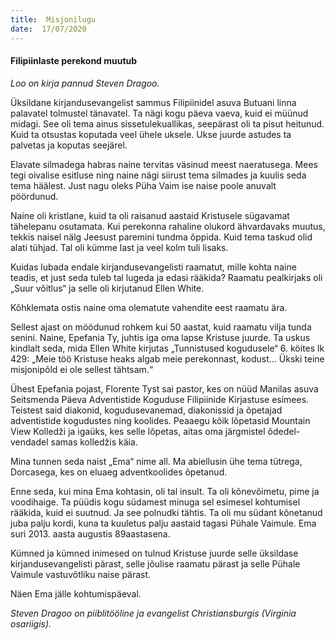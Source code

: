 ```yaml
---
title:  Misjonilugu
date:  17/07/2020
---
```


#### Filipiinlaste perekond muutub

_Loo on kirja pannud Steven Dragoo._

Üksildane kirjandusevangelist sammus Filipiinidel asuva Butuani linna palavatel tolmustel tänavatel. Ta nägi kogu päeva vaeva, kuid ei müünud midagi. See oli tema ainus sissetulekuallikas, seepärast oli ta pisut heitunud. Kuid ta otsustas koputada veel ühele uksele. Ukse juurde astudes ta palvetas ja koputas seejärel.

Elavate silmadega habras naine tervitas väsinud meest naeratusega. Mees tegi oivalise esitluse ning naine nägi siirust tema silmades ja kuulis seda tema häälest. Just nagu oleks Püha Vaim ise naise poole anuvalt pöördunud.

Naine oli kristlane, kuid ta oli raisanud aastaid Kristusele sügavamat tähelepanu osutamata. Kui perekonna rahaline olukord ähvardavaks muutus, tekkis naisel nälg Jeesust paremini tundma õppida. Kuid tema taskud olid alati tühjad. Tal oli kümme last ja veel kolm tuli lisaks.

Kuidas lubada endale kirjandusevangelisti raamatut, mille kohta naine teadis, et just seda tuleb tal lugeda ja edasi rääkida? Raamatu pealkirjaks oli „Suur võitlus“ ja selle oli kirjutanud Ellen White.

Kõhklemata ostis naine oma olematute vahendite eest raamatu ära.

Sellest ajast on möödunud rohkem kui 50 aastat, kuid raamatu vilja tunda senini. Naine, Epefania Ty, juhtis iga oma lapse Kristuse juurde. Ta uskus kindlalt seda, mida Ellen White kirjutas „Tunnistused kogudusele“ 6. köites lk 429: „Meie töö Kristuse heaks algab meie perekonnast, kodust… Ükski teine misjonipõld ei ole sellest tähtsam.“

Ühest Epefania pojast, Florente Tyst sai pastor, kes on nüüd Manilas asuva Seitsmenda Päeva Adventistide Koguduse Filipiinide Kirjastuse esimees. Teistest said diakonid, kogudusevanemad, diakonissid ja õpetajad adventistide kogudustes ning koolides. Peaaegu kõik lõpetasid Mountain View Kolledži ja igaüks, kes selle lõpetas, aitas oma järgmistel õdedel-vendadel samas kolledžis käia.

Mina tunnen seda naist „Ema“ nime all. Ma abiellusin ühe tema tütrega, Dorcasega, kes on eluaeg adventkoolides õpetanud.

Enne seda, kui mina Ema kohtasin, oli tal insult. Ta oli kõnevõimetu, pime ja voodihaige. Ta püüdis kogu südamest minuga sel esimesel kohtumisel rääkida, kuid ei suutnud. Ja see polnudki tähtis. Ta oli mu südant kõnetanud juba palju kordi, kuna ta kuuletus palju aastaid tagasi Pühale Vaimule. Ema suri 2013. aasta augustis 89aastasena.

Kümned ja kümned inimesed on tulnud Kristuse juurde selle üksildase kirjandusevangelisti pärast, selle jõulise raamatu pärast ja selle Pühale Vaimule vastuvõtliku naise pärast.

Näen Ema jälle kohtumispäeval.

_Steven Dragoo on piiblitööline ja evangelist Christiansburgis (Virginia osariigis)._